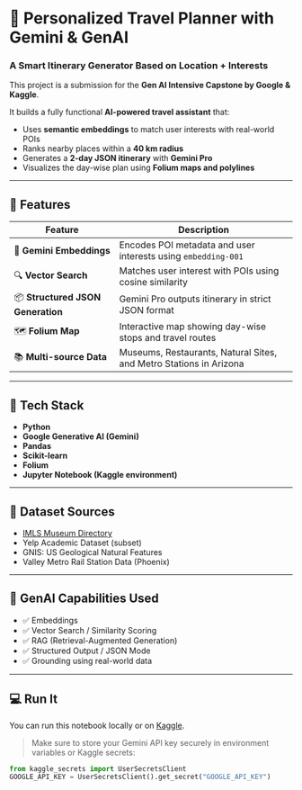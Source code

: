 # 🧭 Personalized Travel Planner with Gemini & GenAI
### A Smart Itinerary Generator Based on Location + Interests

This project is a submission for the **Gen AI Intensive Capstone by Google & Kaggle**.

It builds a fully functional **AI-powered travel assistant** that:
- Uses **semantic embeddings** to match user interests with real-world POIs
- Ranks nearby places within a **40 km radius**
- Generates a **2-day JSON itinerary** with **Gemini Pro**
- Visualizes the day-wise plan using **Folium maps and polylines**

---

## 🚀 Features

| Feature | Description |
|--------|-------------|
| 🧠 **Gemini Embeddings** | Encodes POI metadata and user interests using `embedding-001` |
| 🔍 **Vector Search** | Matches user interest with POIs using cosine similarity |
| 📦 **Structured JSON Generation** | Gemini Pro outputs itinerary in strict JSON format |
| 🗺️ **Folium Map** | Interactive map showing day-wise stops and travel routes |
| 📚 **Multi-source Data** | Museums, Restaurants, Natural Sites, and Metro Stations in Arizona |

---

## 🔧 Tech Stack

- **Python**
- **Google Generative AI (Gemini)**
- **Pandas**
- **Scikit-learn**
- **Folium**
- **Jupyter Notebook (Kaggle environment)**

---

## 📂 Dataset Sources

- [IMLS Museum Directory](https://www.kaggle.com/datasets/imls/museum-directory/data)
- Yelp Academic Dataset (subset)
- GNIS: US Geological Natural Features
- Valley Metro Rail Station Data (Phoenix)

---

## 🧠 GenAI Capabilities Used

- ✅ Embeddings
- ✅ Vector Search / Similarity Scoring
- ✅ RAG (Retrieval-Augmented Generation)
- ✅ Structured Output / JSON Mode
- ✅ Grounding using real-world data

---

## 💻 Run It

You can run this notebook locally or on [Kaggle]([https://www.kaggle.com/](https://www.kaggle.com/code/rajeshanantsawant/travel-planner-personalized-itinerary-generator)).

> Make sure to store your Gemini API key securely in environment variables or Kaggle secrets:
```python
from kaggle_secrets import UserSecretsClient
GOOGLE_API_KEY = UserSecretsClient().get_secret("GOOGLE_API_KEY")
